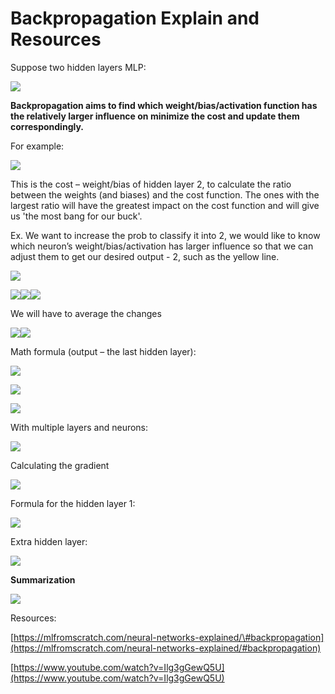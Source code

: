 # Backpropagation Explain and Resources

Suppose two hidden layers MLP:

![](.gitbook/assets/318.png)

**Backpropagation aims to find which weight/bias/activation function has the relatively larger influence on minimize the cost and update them correspondingly.**

For example:

![](.gitbook/assets/319.png)

This is the cost – weight/bias of hidden layer 2, to calculate the ratio between the weights \(and biases\) and the cost function. The ones with the largest ratio will have the greatest impact on the cost function and will give us 'the most bang for our buck'.

Ex. We want to increase the prob to classify it into 2, we would like to know which neuron’s weight/bias/activation has larger influence so that we can adjust them to get our desired output - 2, such as the yellow line.

![](.gitbook/assets/320.png)

![](.gitbook/assets/321.png)![](.gitbook/assets/322.png)![](.gitbook/assets/323.png)

We will have to average the changes

![](.gitbook/assets/324.png)![](.gitbook/assets/325.png)

Math formula \(output – the last hidden layer\):

![](.gitbook/assets/326.png)

![](.gitbook/assets/327.png)

![](.gitbook/assets/328.png)

With multiple layers and neurons:

![](.gitbook/assets/329.png)

Calculating the gradient

![](.gitbook/assets/330.png)

Formula for the hidden layer 1:

![](.gitbook/assets/331.png)

Extra hidden layer:

![](.gitbook/assets/332.png)

**Summarization**

![](.gitbook/assets/333.png)

Resources:

[https://mlfromscratch.com/neural-networks-explained/\#backpropagation](https://mlfromscratch.com/neural-networks-explained/#backpropagation)

[https://www.youtube.com/watch?v=Ilg3gGewQ5U](https://www.youtube.com/watch?v=Ilg3gGewQ5U)

